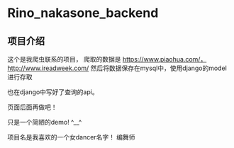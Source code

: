 # Rino_nakasone_backend
## 项目介绍
这个是我爬虫联系的项目，
爬取的数据是 https://www.piaohua.com/， http://www.ireadweek.com/
然后将数据保存在mysql中，使用django的model进行存取

也在django中写好了查询的api。

页面后面再做吧！

只是一个简陋的demo! ^__^

项目名是我喜欢的一个女dancer名字！
编舞师
